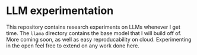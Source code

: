 # LLM experimentation

This repository contains research experiments on LLMs whenever I get time. The `llama` directory contains the base model that I will build off of. More coming soon, as well as easy reproducability on cloud. Experimenting in the open feel free to extend on any work done here.